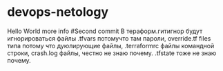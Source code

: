 # devops-netology
Hello World 
more info #Second commit 
В тераформ.гитигнор будут игнорироваться файлы 
.tfvars потомучто там пароли, 
override.tf files типа потому что дуюлирующие файлы, 
.terraformrc файлы командной строки, 
crash.log файлы, честно не знаю почему. 
.tfstate тоже не знаю почему.
